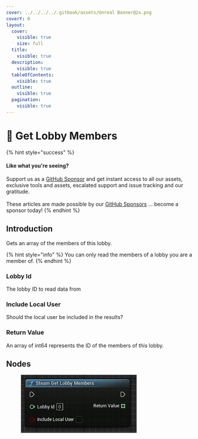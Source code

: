 ```yaml
---
cover: ../../../../.gitbook/assets/Unreal Banner@2x.png
coverY: 0
layout:
  cover:
    visible: true
    size: full
  title:
    visible: true
  description:
    visible: true
  tableOfContents:
    visible: true
  outline:
    visible: true
  pagination:
    visible: true
---
```


# 🔵 Get Lobby Members

{% hint style="success" %}
#### Like what you're seeing?

Support us as a [GitHub Sponsor](../../../../become-a-sponsor/) and get instant access to all our assets, exclusive tools and assets, escalated support and issue tracking and our gratitude.\
\
These articles are made possible by our [GitHub Sponsors](../../../../become-a-sponsor/) ... become a sponsor today!
{% endhint %}

## Introduction

Gets an array of the members of this lobby.

{% hint style="info" %}
You can only read the members of a lobby you are a member of.
{% endhint %}

### Lobby Id

The lobby ID to read data from

### Include Local User

Should the local user be included in the results?

### Return Value

An array of int64 represents the ID of the members of this lobby.

## Nodes

<figure><img src="../../../../.gitbook/assets/image (383).png" alt=""><figcaption></figcaption></figure>
